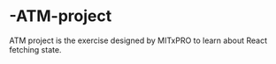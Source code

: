 # -ATM-project
ATM project is the exercise designed by MITxPRO to learn about React fetching state.

